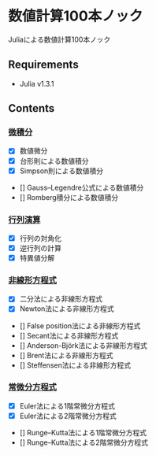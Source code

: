 # 数値計算100本ノック

Juliaによる数値計算100本ノック

## Requirements
* Julia v1.3.1

## Contents

### [微積分](calculus)
* [x] 数値微分
* [x] 台形則による数値積分
* [x] Simpson則による数値積分
* [] Gauss–Legendre公式による数値積分
* [] Romberg積分による数値積分

### [行列演算](matrix_operation)
* [x] 行列の対角化
* [x] 逆行列の計算
* [x] 特異値分解

### [非線形方程式](nonlinear_equation)
* [x] 二分法による非線形方程式
* [x] Newton法による非線形方程式
* [] False position法による非線形方程式
* [] Secant法による非線形方程式
* [] Anderson-Björk法による非線形方程式
* [] Brent法による非線形方程式
* [] Steffensen法による非線形方程式

### [常微分方程式](ode)
* [x] Euler法による1階常微分方程式
* [x] Euler法による2階常微分方程式
* [] Runge–Kutta法による1階常微分方程式
* [] Runge–Kutta法による2階常微分方程式
